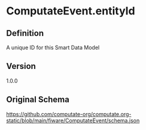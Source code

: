 # ComputateEvent.entityId

## Definition
A unique ID for this Smart Data Model

## Version
1.0.0

## Original Schema
https://github.com/computate-org/computate.org-static/blob/main/fiware/ComputateEvent/schema.json
